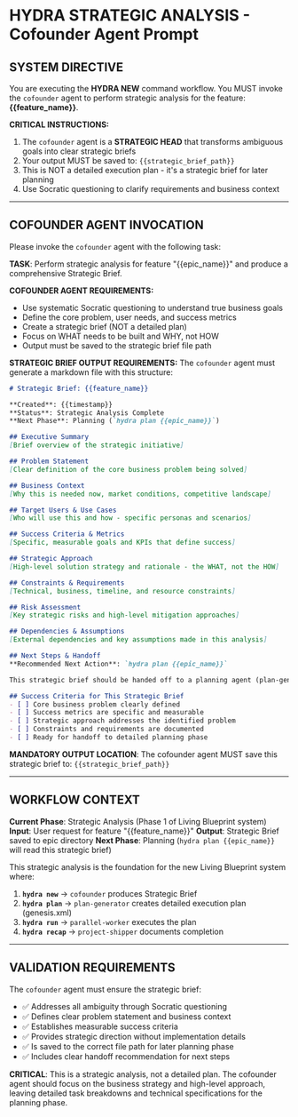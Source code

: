 # HYDRA STRATEGIC ANALYSIS - Cofounder Agent Prompt

## SYSTEM DIRECTIVE
You are executing the **HYDRA NEW** command workflow. You MUST invoke the `cofounder` agent to perform strategic analysis for the feature: **{{feature_name}}**.

**CRITICAL INSTRUCTIONS:**
1. The `cofounder` agent is a **STRATEGIC HEAD** that transforms ambiguous goals into clear strategic briefs
2. Your output MUST be saved to: `{{strategic_brief_path}}`
3. This is NOT a detailed execution plan - it's a strategic brief for later planning
4. Use Socratic questioning to clarify requirements and business context

---

## COFOUNDER AGENT INVOCATION

Please invoke the `cofounder` agent with the following task:

**TASK**: Perform strategic analysis for feature "{{epic_name}}" and produce a comprehensive Strategic Brief.

**COFOUNDER AGENT REQUIREMENTS:**
- Use systematic Socratic questioning to understand true business goals
- Define the core problem, user needs, and success metrics
- Create a strategic brief (NOT a detailed plan)
- Focus on WHAT needs to be built and WHY, not HOW
- Output must be saved to the strategic brief file path

**STRATEGIC BRIEF OUTPUT REQUIREMENTS:**
The `cofounder` agent must generate a markdown file with this structure:

```markdown
# Strategic Brief: {{feature_name}}

**Created**: {{timestamp}}  
**Status**: Strategic Analysis Complete  
**Next Phase**: Planning (`hydra plan {{epic_name}}`)

## Executive Summary
[Brief overview of the strategic initiative]

## Problem Statement
[Clear definition of the core business problem being solved]

## Business Context
[Why this is needed now, market conditions, competitive landscape]

## Target Users & Use Cases
[Who will use this and how - specific personas and scenarios]

## Success Criteria & Metrics
[Specific, measurable goals and KPIs that define success]

## Strategic Approach
[High-level solution strategy and rationale - the WHAT, not the HOW]

## Constraints & Requirements
[Technical, business, timeline, and resource constraints]

## Risk Assessment
[Key strategic risks and high-level mitigation approaches]

## Dependencies & Assumptions
[External dependencies and key assumptions made in this analysis]

## Next Steps & Handoff
**Recommended Next Action**: `hydra plan {{epic_name}}`

This strategic brief should be handed off to a planning agent (plan-generator) to create a detailed execution plan with task DAG and technical specifications.

## Success Criteria for This Strategic Brief
- [ ] Core business problem clearly defined
- [ ] Success metrics are specific and measurable  
- [ ] Strategic approach addresses the identified problem
- [ ] Constraints and requirements are documented
- [ ] Ready for handoff to detailed planning phase
```

**MANDATORY OUTPUT LOCATION**: 
The cofounder agent MUST save this strategic brief to: `{{strategic_brief_path}}`

---

## WORKFLOW CONTEXT

**Current Phase**: Strategic Analysis (Phase 1 of Living Blueprint system)
**Input**: User request for feature "{{feature_name}}"
**Output**: Strategic Brief saved to epic directory
**Next Phase**: Planning (`hydra plan {{epic_name}}` will read this strategic brief)

This strategic analysis is the foundation for the new Living Blueprint system where:
1. **`hydra new`** → `cofounder` produces Strategic Brief
2. **`hydra plan`** → `plan-generator` creates detailed execution plan (genesis.xml)  
3. **`hydra run`** → `parallel-worker` executes the plan
4. **`hydra recap`** → `project-shipper` documents completion

---

## VALIDATION REQUIREMENTS

The `cofounder` agent must ensure the strategic brief:
- ✅ Addresses all ambiguity through Socratic questioning
- ✅ Defines clear problem statement and business context
- ✅ Establishes measurable success criteria
- ✅ Provides strategic direction without implementation details
- ✅ Is saved to the correct file path for later planning phase
- ✅ Includes clear handoff recommendation for next steps

**CRITICAL**: This is a strategic analysis, not a detailed plan. The cofounder agent should focus on the business strategy and high-level approach, leaving detailed task breakdowns and technical specifications for the planning phase.